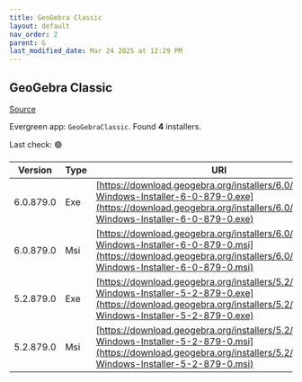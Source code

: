 ```yaml
---
title: GeoGebra Classic
layout: default
nav_order: 2
parent: G
last_modified_date: Mar 24 2025 at 12:29 PM
---
```


## GeoGebra Classic

[Source](https://www.geogebra.org)

Evergreen app: `GeoGebraClassic`. Found **4** installers.

Last check: 🟢

| Version   | Type | URI                                                                                                                                                                            |
| --------- | ---- | ------------------------------------------------------------------------------------------------------------------------------------------------------------------------------ |
| 6.0.879.0 | Exe  | [https://download.geogebra.org/installers/6.0/GeoGebra-Windows-Installer-6-0-879-0.exe](https://download.geogebra.org/installers/6.0/GeoGebra-Windows-Installer-6-0-879-0.exe) |
| 6.0.879.0 | Msi  | [https://download.geogebra.org/installers/6.0/GeoGebra-Windows-Installer-6-0-879-0.msi](https://download.geogebra.org/installers/6.0/GeoGebra-Windows-Installer-6-0-879-0.msi) |
| 5.2.879.0 | Exe  | [https://download.geogebra.org/installers/5.2/GeoGebra-Windows-Installer-5-2-879-0.exe](https://download.geogebra.org/installers/5.2/GeoGebra-Windows-Installer-5-2-879-0.exe) |
| 5.2.879.0 | Msi  | [https://download.geogebra.org/installers/5.2/GeoGebra-Windows-Installer-5-2-879-0.msi](https://download.geogebra.org/installers/5.2/GeoGebra-Windows-Installer-5-2-879-0.msi) |
